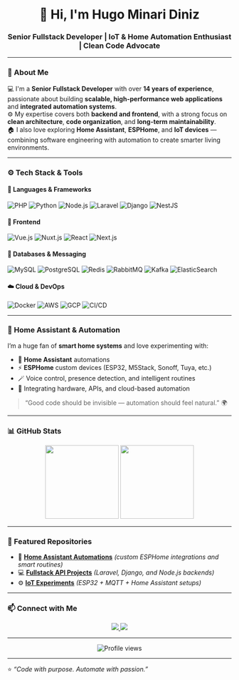 <!-- 🌟 Hugo Minari Diniz | Senior Fullstack Developer -->

<h1 align="center">👋 Hi, I'm Hugo Minari Diniz</h1>
<h3 align="center">
Senior Fullstack Developer | IoT & Home Automation Enthusiast | Clean Code Advocate
</h3>

---

### 🧩 About Me  
💻 I'm a **Senior Fullstack Developer** with over **14 years of experience**, passionate about building **scalable, high-performance web applications** and **integrated automation systems**.  
⚙️ My expertise covers both **backend and frontend**, with a strong focus on **clean architecture**, **code organization**, and **long-term maintainability**.  
🏠 I also love exploring **Home Assistant**, **ESPHome**, and **IoT devices** — combining software engineering with automation to create smarter living environments.

---

### ⚙️ Tech Stack & Tools  

#### 🧠 Languages & Frameworks  
![PHP](https://img.shields.io/badge/PHP-777BB4?style=for-the-badge&logo=php&logoColor=white)
![Python](https://img.shields.io/badge/Python-3776AB?style=for-the-badge&logo=python&logoColor=white)
![Node.js](https://img.shields.io/badge/Node.js-43853D?style=for-the-badge&logo=node.js&logoColor=white)
![Laravel](https://img.shields.io/badge/Laravel-FF2D20?style=for-the-badge&logo=laravel&logoColor=white)
![Django](https://img.shields.io/badge/Django-092E20?style=for-the-badge&logo=django&logoColor=white)
![NestJS](https://img.shields.io/badge/NestJS-E0234E?style=for-the-badge&logo=nestjs&logoColor=white)

#### 🎨 Frontend  
![Vue.js](https://img.shields.io/badge/Vue.js-4FC08D?style=for-the-badge&logo=vue.js&logoColor=white)
![Nuxt.js](https://img.shields.io/badge/Nuxt.js-00DC82?style=for-the-badge&logo=nuxt.js&logoColor=white)
![React](https://img.shields.io/badge/React-20232A?style=for-the-badge&logo=react&logoColor=61DAFB)
![Next.js](https://img.shields.io/badge/Next.js-000000?style=for-the-badge&logo=next.js&logoColor=white)

#### 💾 Databases & Messaging  
![MySQL](https://img.shields.io/badge/MySQL-4479A1?style=for-the-badge&logo=mysql&logoColor=white)
![PostgreSQL](https://img.shields.io/badge/PostgreSQL-336791?style=for-the-badge&logo=postgresql&logoColor=white)
![Redis](https://img.shields.io/badge/Redis-DC382D?style=for-the-badge&logo=redis&logoColor=white)
![RabbitMQ](https://img.shields.io/badge/RabbitMQ-FF6600?style=for-the-badge&logo=rabbitmq&logoColor=white)
![Kafka](https://img.shields.io/badge/Apache_Kafka-231F20?style=for-the-badge&logo=apachekafka&logoColor=white)
![ElasticSearch](https://img.shields.io/badge/ElasticSearch-005571?style=for-the-badge&logo=elasticsearch&logoColor=white)

#### ☁️ Cloud & DevOps  
![Docker](https://img.shields.io/badge/Docker-2496ED?style=for-the-badge&logo=docker&logoColor=white)
![AWS](https://img.shields.io/badge/AWS-232F3E?style=for-the-badge&logo=amazonaws&logoColor=white)
![GCP](https://img.shields.io/badge/GCP-4285F4?style=for-the-badge&logo=googlecloud&logoColor=white)
![CI/CD](https://img.shields.io/badge/CI/CD-2088FF?style=for-the-badge&logo=githubactions&logoColor=white)

---

### 🤖 Home Assistant & Automation  

I’m a huge fan of **smart home systems** and love experimenting with:  
- 🧠 **Home Assistant** automations  
- ⚡ **ESPHome** custom devices (ESP32, M5Stack, Sonoff, Tuya, etc.)  
- 🪄 Voice control, presence detection, and intelligent routines  
- 🧩 Integrating hardware, APIs, and cloud-based automation  

> “Good code should be invisible — automation should feel natural.” 🌍

---

### 📊 GitHub Stats  

<p align="center">
  <img src="https://github-readme-stats.vercel.app/api?username=hugominari&show_icons=true&theme=tokyonight&hide_border=true" height="165">
  <img src="https://github-readme-stats.vercel.app/api/top-langs/?username=hugominari&layout=compact&theme=tokyonight&hide_border=true" height="165">
</p>

---

### 🌟 Featured Repositories  
- 🧠 [**Home Assistant Automations**](#) *(custom ESPHome integrations and smart routines)*  
- 💻 [**Fullstack API Projects**](#) *(Laravel, Django, and Node.js backends)*  
- ⚙️ [**IoT Experiments**](#) *(ESP32 + MQTT + Home Assistant setups)*  

---

### 📫 Connect with Me  
<p align="center">
  <a href="https://www.linkedin.com/in/hugo-minari-diniz-057ab290" target="_blank">
    <img src="https://img.shields.io/badge/LinkedIn-Hugo_Minari_Diniz-blue?style=for-the-badge&logo=linkedin">
  </a>
  <a href="mailto:hugominari@icloud.com">
    <img src="https://img.shields.io/badge/Email-hugominari%40icloud.com-red?style=for-the-badge&logo=gmail&logoColor=white">
  </a>
</p>

---

<p align="center">
  <img src="https://komarev.com/ghpvc/?username=hugominari&color=blueviolet&style=for-the-badge&label=Profile+Views" alt="Profile views"/>
</p>

---

⭐️ *“Code with purpose. Automate with passion.”*
